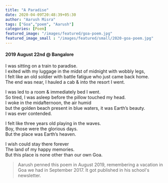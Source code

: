 ```yaml
---
title: "A Paradise"
date: 2020-04-09T20:48:39+05:30
author: "Aarush Misra"
tags: ["Goa","poem", "Aarush"]
categories: [Poem]
featured_image: "/images/featured/goa-poem.jpg"
featured_image_small : "/images/featured/small/2020-goa-poem.jpg"
---
```

#### 2019 August 22nd @ Bangalore ####

I was sitting on a train to paradise.  
I exited with my luggage in the midst of midnight  with wobbly legs,  
I felt like an old soldier with battle fatigue who just came back home.  
The end was near, I hauled a cab & into the resort I went.  
  
I was led to a room & immediately bed I went.  
So tired, I was asleep before the pillow touched my head.  
I woke in the midafternoon, the air humid  
but the golden beach present in blue waters, it was Earth’s beauty.  
I was ever contended.  

I felt like three years old playing in the waves.  
Boy, those were the glorious days.  
But the place was Earth’s heaven.  

I wish could stay there forever  
The land of my happy memories.  
But this place is none other than our own Goa.

> Aarush penned this poem in August 2019, remembering a  vacation in Goa we had in September 2017. It got published in his school's newsletter.  
